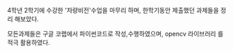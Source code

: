 4학년 2학기에 수강한 '차량비전'수업을 마무리 하며, 한학기동안 제출했던 과제들을 정리 해보았다.

모든과제들은 구글 코랩에서 파이썬코드로 작성,수행하였으며, opencv 라이브러리 를 적극 활용하였다.
